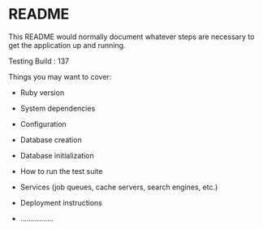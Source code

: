 # README

This README would normally document whatever steps are necessary to get the
application up and running.

Testing Build : 137

Things you may want to cover:

* Ruby version

* System dependencies

* Configuration

* Database creation

* Database initialization

* How to run the test suite

* Services (job queues, cache servers, search engines, etc.)

* Deployment instructions

* ................
